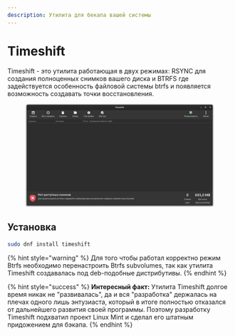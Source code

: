 ```yaml
---
description: Утилита для бекапа вашей системы
---
```


# Timeshift

Timeshift - это утилита работающая в двух режимах: RSYNC для создания полноценных снимков вашего диска и BTRFS где задействуется особенность файловой системы btrfs и появляется возможность создавать точки восстановления.

<figure><img src="../../.gitbook/assets/Снимок экрана от 2022-11-09 15-07-01.png" alt=""><figcaption></figcaption></figure>

## Установка

```bash
sudo dnf install timeshift
```

{% hint style="warning" %}
Для того чтобы работал корректно режим Btrfs необходимо перенастроить Btrfs subvolumes, так как утилита Timeshift создавалась под deb-подобные дистрибутивы.
{% endhint %}

{% hint style="success" %}
**Интересный факт:** Утилита Timeshift долгое время никак не "развивалась", да и вся "разработка" держалась на плечах одного лишь энтузиаста, который в итоге полностью отказался от дальнейшего развития своей программы. Поэтому разработку Timeshift подхватил проект Linux Mint и сделал его штатным придожением для бэкапа.
{% endhint %}
